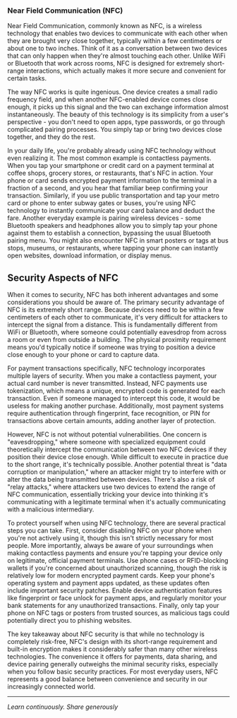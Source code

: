 ### Near Field Communication (NFC)

Near Field Communication, commonly known as NFC, is a wireless technology that enables two devices to communicate with each other when they are brought very close together, typically within a few centimeters or about one to two inches. Think of it as a conversation between two devices that can only happen when they're almost touching each other. Unlike WiFi or Bluetooth that work across rooms, NFC is designed for extremely short-range interactions, which actually makes it more secure and convenient for certain tasks.

The way NFC works is quite ingenious. One device creates a small radio frequency field, and when another NFC-enabled device comes close enough, it picks up this signal and the two can exchange information almost instantaneously. The beauty of this technology is its simplicity from a user's perspective - you don't need to open apps, type passwords, or go through complicated pairing processes. You simply tap or bring two devices close together, and they do the rest.

In your daily life, you're probably already using NFC technology without even realizing it. The most common example is contactless payments. When you tap your smartphone or credit card on a payment terminal at coffee shops, grocery stores, or restaurants, that's NFC in action. Your phone or card sends encrypted payment information to the terminal in a fraction of a second, and you hear that familiar beep confirming your transaction. Similarly, if you use public transportation and tap your metro card or phone to enter subway gates or buses, you're using NFC technology to instantly communicate your card balance and deduct the fare. Another everyday example is pairing wireless devices - some Bluetooth speakers and headphones allow you to simply tap your phone against them to establish a connection, bypassing the usual Bluetooth pairing menu. You might also encounter NFC in smart posters or tags at bus stops, museums, or restaurants, where tapping your phone can instantly open websites, download information, or display menus.

## Security Aspects of NFC

When it comes to security, NFC has both inherent advantages and some considerations you should be aware of. The primary security advantage of NFC is its extremely short range. Because devices need to be within a few centimeters of each other to communicate, it's very difficult for attackers to intercept the signal from a distance. This is fundamentally different from WiFi or Bluetooth, where someone could potentially eavesdrop from across a room or even from outside a building. The physical proximity requirement means you'd typically notice if someone was trying to position a device close enough to your phone or card to capture data.

For payment transactions specifically, NFC technology incorporates multiple layers of security. When you make a contactless payment, your actual card number is never transmitted. Instead, NFC payments use tokenization, which means a unique, encrypted code is generated for each transaction. Even if someone managed to intercept this code, it would be useless for making another purchase. Additionally, most payment systems require authentication through fingerprint, face recognition, or PIN for transactions above certain amounts, adding another layer of protection.

However, NFC is not without potential vulnerabilities. One concern is "eavesdropping," where someone with specialized equipment could theoretically intercept the communication between two NFC devices if they position their device close enough. While difficult to execute in practice due to the short range, it's technically possible. Another potential threat is "data corruption or manipulation," where an attacker might try to interfere with or alter the data being transmitted between devices. There's also a risk of "relay attacks," where attackers use two devices to extend the range of NFC communication, essentially tricking your device into thinking it's communicating with a legitimate terminal when it's actually communicating with a malicious intermediary.

To protect yourself when using NFC technology, there are several practical steps you can take. First, consider disabling NFC on your phone when you're not actively using it, though this isn't strictly necessary for most people. More importantly, always be aware of your surroundings when making contactless payments and ensure you're tapping your device only on legitimate, official payment terminals. Use phone cases or RFID-blocking wallets if you're concerned about unauthorized scanning, though the risk is relatively low for modern encrypted payment cards. Keep your phone's operating system and payment apps updated, as these updates often include important security patches. Enable device authentication features like fingerprint or face unlock for payment apps, and regularly monitor your bank statements for any unauthorized transactions. Finally, only tap your phone on NFC tags or posters from trusted sources, as malicious tags could potentially direct you to phishing websites.

The key takeaway about NFC security is that while no technology is completely risk-free, NFC's design with its short-range requirement and built-in encryption makes it considerably safer than many other wireless technologies. The convenience it offers for payments, data sharing, and device pairing generally outweighs the minimal security risks, especially when you follow basic security practices. For most everyday users, NFC represents a good balance between convenience and security in our increasingly connected world.

---

*Learn continuously. Share generously*
